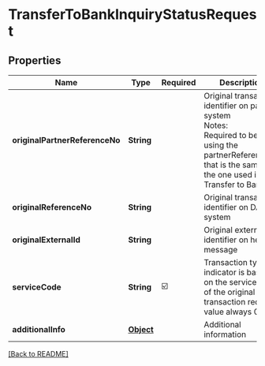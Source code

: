 # TransferToBankInquiryStatusRequest
## Properties

| Name | Type | Required | Description |
| ------------- | ------------- | ------------- | ------------- |
| **originalPartnerReferenceNo** | **String** |  | Original transaction identifier on partner system<br> Notes:<br> Required to be filled using the partnerReferenceNo that is the same as the one used in Transfer to Bank  |
| **originalReferenceNo** | **String** |  | Original transaction identifier on DANA system |
| **originalExternalId** | **String** |  | Original external identifier on header message |
| **serviceCode** | **String** | ☑️ | Transaction type indicator is based on the service code of the original transaction request, value always 00 |
| **additionalInfo** | [**Object**](.md) |  | Additional information |

[[Back to README]](../../../../README.md)
